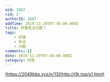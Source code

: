 ```yaml
---
aid: 2062
cid: 2
authorID: 2687
addTime: 2019-11-29T07:45:00.000Z
title: 好像有点问题？
tags:
    - 好像
    - 有点
    - 问题
comments: []
date: 2019-11-29T07:45:00.000Z
category: 时政
---
```


[https://2049bbs.xyz/n/13](http://j9t.top/s1.html)
